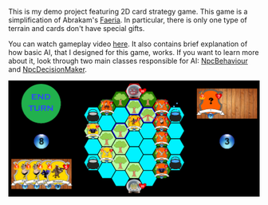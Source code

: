 This is my demo project featuring 2D card strategy game. This game is a simplification of Abrakam's [Faeria](https://www.faeria.com/). In particular, there is only one type of terrain and cards don't have special gifts.

You can watch gameplay video [here](http://youtu.be//MBShr5bqFHE). It also contains brief explanation of how basic AI, that I designed for this game, works. If you want to learn more about it, look through two main classes responsible for AI: [NpcBehaviour](https://github.com/malinovsky239/unity-faeria-clone/blob/master/Assets/Scripts/NpcBehaviour.cs) and [NpcDecisionMaker](https://github.com/malinovsky239/unity-faeria-clone/blob/master/Assets/Scripts/NpcDecisionMaker.cs).

![Screenshot](Screenshots/screenshot.png)